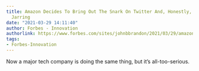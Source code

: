 ```yaml
---
title: Amazon Decides To Bring Out The Snark On Twitter And, Honestly, It’s A Bit
  Jarring
date: "2021-03-29 14:11:40"
author: Forbes - Innovation
authorlink: https://www.forbes.com/sites/johnbbrandon/2021/03/29/amazon-decides-to-bring-out-the-snark-on-twitter-and-honestly-its-a-bit-jarring/
tags:
- Forbes-Innovation
---
```

Now a major tech company is doing the same thing, but it’s all-too-serious.
